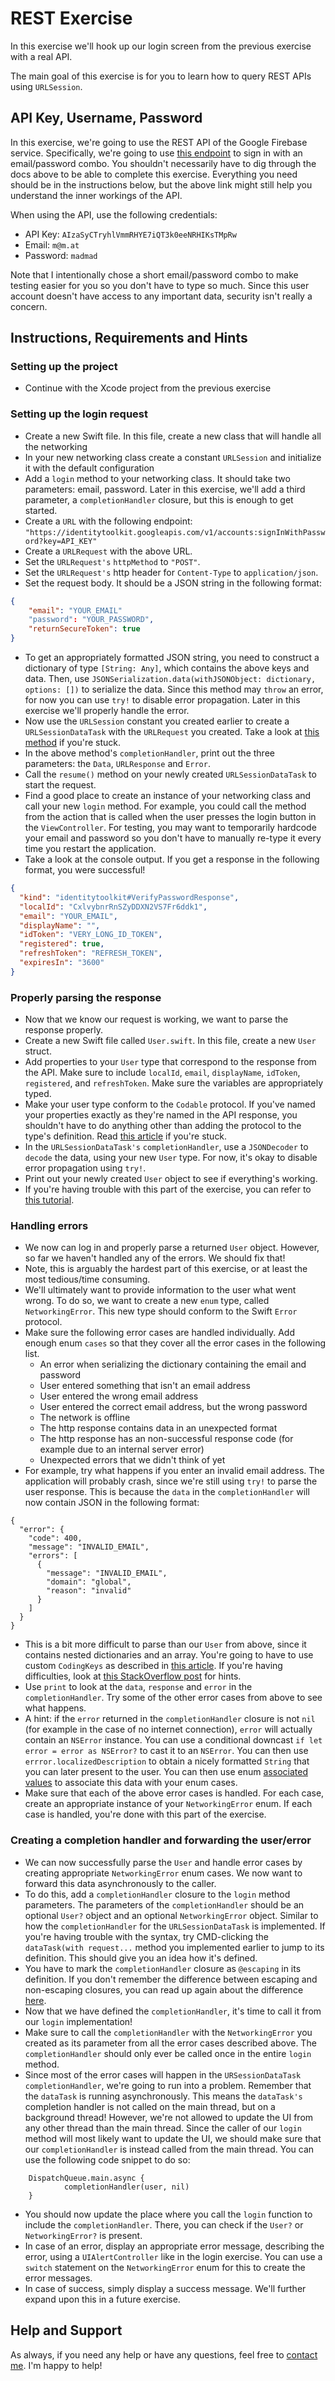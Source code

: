 # REST Exercise

In this exercise we'll hook up our login screen from the previous exercise with a real API.

The main goal of this exercise is for you to learn how to query REST APIs using `URLSession`.

## API Key, Username, Password

In this exercise, we're going to use the REST API of the Google Firebase service. Specifically, we're going to use [this endpoint](https://firebase.google.com/docs/reference/rest/auth#section-sign-in-email-password) to sign in with an email/password combo. You shouldn't necessarily have to dig through the docs above to be able to complete this exercise. Everything you need should be in the instructions below, but the above link might still help you understand the inner workings of the API.

When using the API, use the following credentials:

- API Key: `AIzaSyCTryhlVmmRHYE7iQT3k0eeNRHIKsTMpRw`
- Email: `m@m.at`
- Password: `madmad`

Note that I intentionally chose a short email/password combo to make testing easier for you so you don't have to type so much. Since this user account doesn't have access to any important data, security isn't really a concern.

## Instructions, Requirements and Hints

### Setting up the project

- Continue with the Xcode project from the previous exercise

### Setting up the login request

- Create a new Swift file. In this file, create a new class that will handle all the networking
- In your new networking class create a constant `URLSession` and initialize it with the default configuration
- Add a `login` method to your networking class. It should take two parameters: email, password. Later in this exercise, we'll add a third parameter, a `completionHandler` closure, but this is enough to get started.
- Create a `URL` with the following endpoint: `"https://identitytoolkit.googleapis.com/v1/accounts:signInWithPassword?key=API_KEY"`
- Create a `URLRequest` with the above URL.
- Set the `URLRequest's` `httpMethod` to `"POST"`.
- Set the `URLRequest's` http header for `Content-Type` to `application/json`.
- Set the request body. It should be a JSON string in the following format:

```json
{
	"email": "YOUR_EMAIL"
	"password": "YOUR_PASSWORD",
	"returnSecureToken": true
}
``` 

- To get an appropriately formatted JSON string, you need to construct a dictionary of type `[String: Any]`, which contains the above keys and data. Then, use `JSONSerialization.data(withJSONObject: dictionary, options: [])` to serialize the data. Since this method may `throw` an error, for now you can use `try!` to disable error propagation. Later in this exercise we'll properly handle the error.
- Now use the `URLSession` constant you created earlier to create a `URLSessionDataTask` with the `URLRequest` you created. Take a look at [this method](https://developer.apple.com/documentation/foundation/urlsession/1407613-datatask) if you're stuck.
- In the above method's `completionHandler`, print out the three parameters: the `Data`, `URLResponse` and `Error`.
- Call the `resume()` method on your newly created `URLSessionDataTask` to start the request. 
- Find a good place to create an instance of your networking class and call your new `login` method. For example, you could call the method from the action that is called when the user presses the login button in the `ViewController`. For testing, you may want to temporarily hardcode your email and password so you don't have to manually re-type it every time you restart the application. 
- Take a look at the console output. If you get a response in the following format, you were successful!

```json
{
  "kind": "identitytoolkit#VerifyPasswordResponse",
  "localId": "CxlvybnrRnSZyDDXN2VS7Fr6ddk1",
  "email": "YOUR_EMAIL",
  "displayName": "",
  "idToken": "VERY_LONG_ID_TOKEN",
  "registered": true,
  "refreshToken": "REFRESH_TOKEN",
  "expiresIn": "3600"
}
```

### Properly parsing the response

- Now that we know our request is working, we want to parse the response properly.
- Create a new Swift file called `User.swift`. In this file, create a new `User` struct.
- Add properties to your `User` type that correspond to the response from the API. Make sure to include `localId`, `email`, `displayName`, `idToken`, `registered`, and `refreshToken`. Make sure the variables are appropriately typed.
- Make your user type conform to the `Codable` protocol. If you've named your properties exactly as they're named in the API response, you shouldn't have to do anything other than adding the protocol to the type's definition. Read [this article](https://developer.apple.com/documentation/foundation/archives_and_serialization/encoding_and_decoding_custom_types) if you're stuck.
- In the `URLSessionDataTask's` `completionHandler`, use a `JSONDecoder` to `decode` the data, using your new `User` type. For now, it's okay to disable error propagation using `try!`.
- Print out your newly created `User` object to see if everything's working.
- If you're having trouble with this part of the exercise, you can refer to [this tutorial](https://learnappmaking.com/urlsession-swift-networking-how-to/).

### Handling errors

- We now can log in and properly parse a returned `User` object. However, so far we haven't handled any of the errors. We should fix that!
- Note, this is arguably the hardest part of this exercise, or at least the most tedious/time consuming.
- We'll ultimately want to provide information to the user what went wrong. To do so, we want to create a new `enum` type, called `NetworkingError`. This new type should conform to the Swift `Error` protocol.
- Make sure the following error cases are handled individually. Add enough enum `cases` so that they cover all the error cases in the following list.
	- An error when serializing the dictionary containing the email and password
	- User entered something that isn't an email address
	-	User entered the wrong email address
	- User entered the correct email address, but the wrong password
	- The network is offline
	- The http response contains data in an unexpected format
	- The http response has an non-successful response code (for example due to an internal server error)
	- Unexpected errors that we didn't think of yet
- For example, try what happens if you enter an invalid email address. The application will probably crash, since we're still using `try!` to parse the user response. This is because the `data` in the `completionHandler` will now contain JSON in the following format:

```
{
  "error": {
    "code": 400,
    "message": "INVALID_EMAIL",
    "errors": [
      {
        "message": "INVALID_EMAIL",
        "domain": "global",
        "reason": "invalid"
      }
    ]
  }
}
```

- This is a bit more difficult to parse than our `User` from above, since it contains nested dictionaries and an array. You're going to have to use custom `CodingKeys` as described in [this article](https://developer.apple.com/documentation/foundation/archives_and_serialization/encoding_and_decoding_custom_types). If you're having difficulties, look at [this StackOverflow post](https://stackoverflow.com/questions/47083639/swift-codable-decode-nested-dictionary) for hints.
- Use `print` to look at the `data`, `response` and `error` in the `completionHandler`. Try some of the other error cases from above to see what happens.
- A hint: if the `error` returned in the `completionHandler` closure is not `nil` (for example in the case of no internet connection), `error` will actually contain an `NSError` instance. You can use a conditional downcast `if let error = error as NSError?` to cast it to an `NSError`. You can then use `errror.localizedDescription` to obtain a nicely formatted `String` that you can later present to the user. You can then use enum [associated values](https://docs.swift.org/swift-book/LanguageGuide/Enumerations.html) to associate this data with your enum cases.
- Make sure that each of the above error cases is handled. For each case, create an appropriate instance of your `NetworkingError` enum. If each case is handled, you're done with this part of the exercise.

### Creating a completion handler and forwarding the user/error

- We can now successfully parse the `User` and handle error cases by creating appropriate `NetworkingError` enum cases. We now want to forward this data asynchronously to the caller.
- To do this, add a `completionHandler` closure to the `login` method parameters. The parameters of the `completionHandler` should be an optional `User?` object and an optional `NetworkingError` object. Similar to how the `completionHandler` for the `URLSessionDataTask` is implemented. If you're having trouble with the syntax, try CMD-clicking the `dataTask(with request...` method you implemented earlier to jump to its definition. This should give you an idea how it's defined.
- You have to mark the `completionHandler` closure as `@escaping` in its definition. If you don't remember the difference between escaping and non-escaping closures, you can read up again about the difference [here](https://medium.com/@bestiosdevelope/what-do-mean-escaping-and-nonescaping-closures-in-swift-d404d721f39d).
- Now that we have defined the `completionHandler`, it's time to call it from our `login` implementation!
- Make sure to call the `completionHandler` with the `NetworkingError` you created as its parameter from all the error cases described above. The `completionHandler` should only ever be called once in the entire `login` method.
- Since most of the error cases will happen in the `URSessionDataTask` `completionHandler`, we're going to run into a problem. Remember that the `dataTask` is running asynchronously. This means the `dataTask's` completion handler is not called on the main thread, but on a background thread! However, we're not allowed to update the UI from any other thread than the main thread. Since the caller of our `login` method will most likely want to update the UI, we should make sure that our `completionHandler` is instead called from the main thread. You can use the following code snippet to do so:

```
	DispatchQueue.main.async {
			completionHandler(user, nil)
	}
```

- You should now update the place where you call the `login` function to include the `completionHandler`. There, you can check if the `User?` or `NetworkingError?` is present.
- In case of an error, display an appropriate error message, describing the error, using a `UIAlertController` like in the login exercise. You can use a `switch` statement on the `NetworkingError` enum for this to create the error messages.
- In case of success, simply display a success message. We'll further expand upon this in a future exercise.

## Help and Support

As always, if you need any help or have any questions, feel free to [contact me](../README.md/#support-or-contact). I'm happy to help!
